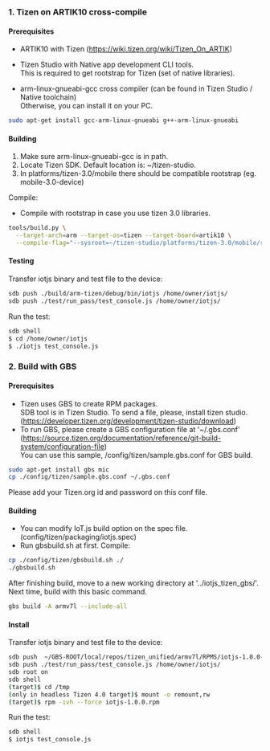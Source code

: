 
### 1. Tizen on ARTIK10 cross-compile

#### Prerequisites

* ARTIK10 with Tizen (https://wiki.tizen.org/wiki/Tizen_On_ARTIK)  
* Tizen Studio with Native app development CLI tools.  
  This is required to get rootstrap for Tizen (set of native libraries).  

* arm-linux-gnueabi-gcc cross compiler (can be found in Tizen Studio / Native toolchain)  
  Otherwise, you can install it on your PC.  
```bash
sudo apt-get install gcc-arm-linux-gnueabi g++-arm-linux-gnueabi
```

#### Building
1. Make sure arm-linux-gnueabi-gcc is in path. 
2. Locate Tizen SDK. Default location is: ~/tizen-studio.  
3. In platforms/tizen-3.0/mobile there should be compatible rootstrap (eg. mobile-3.0-device)  

Compile:
* Compile with rootstrap in case you use tizen 3.0 libraries.  
``` bash
tools/build.py \
  --target-arch=arm --target-os=tizen --target-board=artik10 \
  --compile-flag="--sysroot=~/tizen-studio/platforms/tizen-3.0/mobile/rootstraps/mobile-3.0-device.core/"
```

#### Testing
Transfer iotjs binary and test file to the device:  
``` bash
sdb push ./build/arm-tizen/debug/bin/iotjs /home/owner/iotjs/
sdb push ./test/run_pass/test_console.js /home/owner/iotjs/
```

Run the test:
``` bash
sdb shell
$ cd /home/owner/iotjs
$ ./iotjs test_console.js
```


### 2. Build with GBS

#### Prerequisites
* Tizen uses GBS to create RPM packages.  
  SDB tool is in Tizen Studio. To send a file, please, install tizen studio.  
  (https://developer.tizen.org/development/tizen-studio/download)  
* To run GBS, please create a GBS configuration file at '~/.gbs.conf'  
 (https://source.tizen.org/documentation/reference/git-build-system/configuration-file)  
 You can use this sample, /config/tizen/sample.gbs.conf for GBS build.  
``` bash
sudo apt-get install gbs mic
cp ./config/tizen/sample.gbs.conf ~/.gbs.conf
```  
Please add your Tizen.org id and password on this conf file.  

#### Building
* You can modify IoT.js build option on the spec file.  
 (config/tizen/packaging/iotjs.spec)  
* Run gbsbuild.sh at first.
Compile:
``` bash
cp ./config/tizen/gbsbuild.sh ./
./gbsbuild.sh
```
After finishing build, move to a new working directory at '../iotjs_tizen_gbs/'.  
Next time, build with this basic command.
```bash
gbs build -A armv7l --include-all
```

#### Install
Transfer iotjs binary and test file to the device:
``` bash
sdb push  ~/GBS-ROOT/local/repos/tizen_unified/armv7l/RPMS/iotjs-1.0.0-0.armv7l.rpm /tmp
sdb push ./test/run_pass/test_console.js /home/owner/iotjs/
sdb root on
sdb shell
(target)$ cd /tmp
(only in headless Tizen 4.0 target)$ mount -o remount,rw
(target)$ rpm -ivh --force iotjs-1.0.0.rpm
```

Run the test:
``` bash
sdb shell
$ iotjs test_console.js
```
